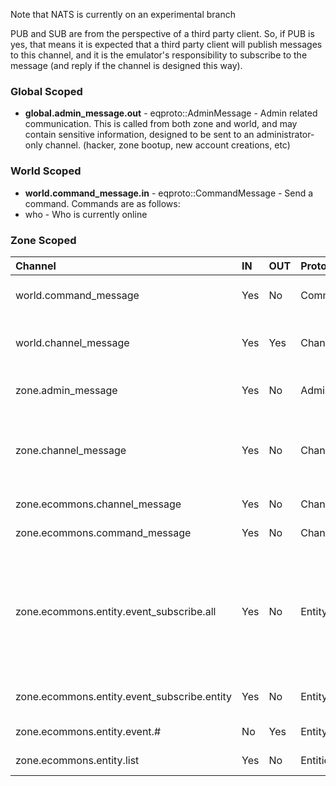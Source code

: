 Note that NATS is currently on an experimental branch

PUB and SUB are from the perspective of a third party client. So, if PUB is yes, that means it is expected that a third party client will publish messages to this channel, and it is the emulator's responsibility to subscribe to the message (and reply if the channel is designed this way).

### Global Scoped
* **global.admin_message.out** - eqproto::AdminMessage - Admin related communication. This is called from both zone and world, and may contain sensitive information, designed to be sent to an administrator-only channel. (hacker, zone bootup, new account creations, etc)

### World Scoped
* **world.command_message.in** - eqproto::CommandMessage - Send a command. Commands are as follows:
* who - Who is currently online

### Zone Scoped

**Channel**|**IN**|**OUT**|**Proto**|**Description**
:---|:---|:---|:---|:-----
world.command_message|Yes|No|CommandMessage|Request a reply of executing a command message
world.channel_message|Yes|Yes|ChannelMessage|Send a channel message to world, which will then relay to all zones
zone.admin_message|Yes|No|AdminMessage|Request reply of executing an admin message
zone.channel_message|Yes|No|ChannelMessage|Send a channel message to all zones. NOTE: it is recommended to use world.channel_message instead.
zone.ecommons.channel_message|Yes|No|ChannelMessage|Send a channel message to ecommons
zone.ecommons.command_message|Yes|No|ChannelMessage|Send a channel message to ecommons
zone.ecommons.entity.event_subscribe.all|Yes|No|EntityEvent|Request a reply of triggering to get events for all entities in zone. Send ID > 0 to turn on, and 0 to turn off. Note: This is costly, and should be avoided, it will turn off when the zone goes to sleep or you disable
zone.ecommons.entity.event_subscribe.entity|Yes|No|EntityEvent|Request a reply to get publishings for entity 101 until entity dies
zone.ecommons.entity.event.#|No|Yes|EntityEvent|Subscribe to events from entity #
zone.ecommons.entity.list|Yes|No|Entities|Request reply of a list of all entities in a zone